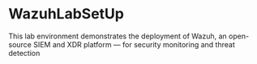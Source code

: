 # WazuhLabSetUp
This lab environment demonstrates the deployment of Wazuh, an open-source SIEM and XDR platform — for security monitoring and threat detection
